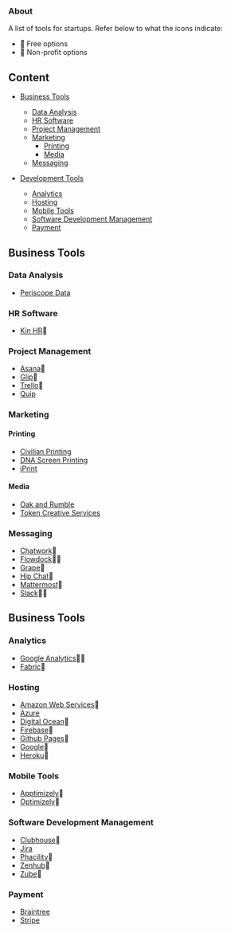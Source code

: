 ### About
A list of tools for startups. Refer below to what the icons indicate:
- :money_with_wings: Free options
- :purple_heart: Non-profit options

## Content
- [Business Tools](#business-tools)
  - [Data Analysis](#data-analysis)
  - [HR Software](#hr-software)
  - [Project Management](#project-management)
  - [Marketing](#marketing)
    - [Printing](#printing)
    - [Media](#media)
  - [Messaging](#messaging)

- [Development Tools](#development-tools)
  - [Analytics](#analytics)
  - [Hosting](#hosting)
  - [Mobile Tools](#mobile-tools)
  - [Software Development Management](#software-development-management)
  - [Payment](#payment)
  
## Business Tools
### Data Analysis
* [Periscope Data](https://www.periscopedata.com/)

### HR Software
* [Kin HR](https://kinhr.com/):purple_heart:

### Project Management
* [Asana](https://asana.com/):money_with_wings:
* [Glip](https://glip.com/):money_with_wings:
* [Trello](https://trello.com/):money_with_wings:
* [Quip](https://quip.com/)

### Marketing
#### Printing
* [Civilian Printing](http://civilianprinting.com/)
* [DNA Screen Printing](http://www.dnascreening.com/)
* [iPrint](http://www.iprint.com/estore/)

#### Media
* [Oak and Rumble](http://oakandrumble.com/)
* [Token Creative Services](https://tokencs.ca/)

### Messaging
* [Chatwork](http://www.chatwork.com/):money_with_wings:
* [Flowdock](https://www.flowdock.com/):money_with_wings::purple_heart:
* [Grape](https://chatgrape.com/):purple_heart:
* [Hip Chat](https://www.hipchat.com/):money_with_wings:
* [Mattermost](https://www.mattermost.org/):money_with_wings:
* [Slack](https://slack.com/):money_with_wings::purple_heart:

## Business Tools
### Analytics
* [Google Analytics](https://www.google.ca/analytics/):money_with_wings::purple_heart:
* [Fabric](https://fabric.io/):money_with_wings:

### Hosting
* [Amazon Web Services](https://aws.amazon.com/):purple_heart:
* [Azure](https://azure.microsoft.com/)
* [Digital Ocean](https://www.digitalocean.com/):purple_heart:
* [Firebase](https://firebase.google.com/):money_with_wings:
* [Github Pages](https://pages.github.com/):money_with_wings:
* [Google](https://cloud.google.com/):purple_heart:
* [Heroku](https://www.heroku.com/):money_with_wings:

### Mobile Tools
* [Apptimizely](http://apptimize.com/):money_with_wings:
* [Optimizely](https://www.optimizely.com/):money_with_wings:

### Software Development Management
* [Clubhouse](https://clubhouse.io/):money_with_wings:
* [Jira](https://www.atlassian.com/software/jira)
* [Phacility](https://www.phacility.com/):money_with_wings:
* [Zenhub](https://www.zenhub.com/):money_with_wings:
* [Zube](https://zube.io/):money_with_wings:

### Payment
* [Braintree](https://www.braintreepayments.com/)
* [Stripe](https://stripe.com/ca)
